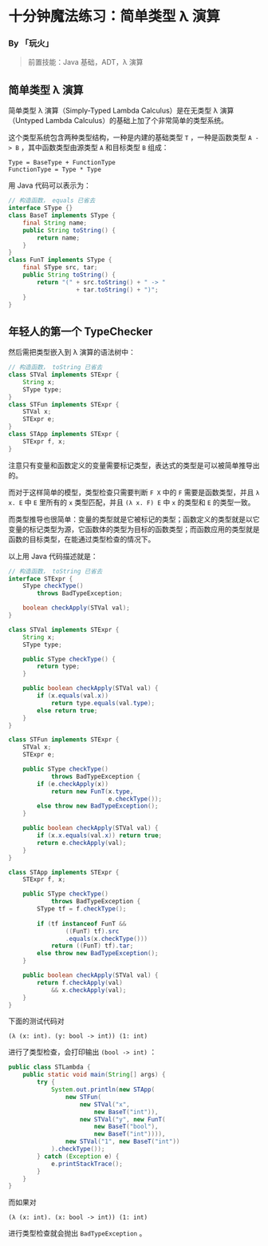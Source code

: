 # 十分钟魔法练习：简单类型 λ 演算

### By 「玩火」

> 前置技能：Java 基础，ADT，λ 演算

## 简单类型 λ 演算

简单类型 λ 演算（Simply-Typed Lambda Calculus）是在无类型 λ 演算（Untyped Lambda Calculus）的基础上加了个非常简单的类型系统。

这个类型系统包含两种类型结构，一种是内建的基础类型 `T` ，一种是函数类型 `A -> B` ，其中函数类型由源类型 `A` 和目标类型 `B` 组成：

```
Type = BaseType + FunctionType
FunctionType = Type * Type
```

用 Java 代码可以表示为：

```java
// 构造函数， equals 已省去
interface SType {}
class BaseT implements SType {
    final String name;
    public String toString() {
        return name;
    }
}
class FunT implements SType {
    final SType src, tar;
    public String toString() {
        return "(" + src.toString() + " -> " 
                   + tar.toString() + ")";
    }
}
```

## 年轻人的第一个 TypeChecker

然后需把类型嵌入到 λ 演算的语法树中：

```java
// 构造函数， toString 已省去
class STVal implements STExpr {
    String x;
    SType type;
}
class STFun implements STExpr {
    STVal x;
    STExpr e;
}
class STApp implements STExpr {
    STExpr f, x;
}
```

注意只有变量和函数定义的变量需要标记类型，表达式的类型是可以被简单推导出的。

而对于这样简单的模型，类型检查只需要判断 `F X` 中的 `F` 需要是函数类型，并且 `λ x. E` 中 `E` 里所有的 `x` 类型匹配，并且 `(λ x. F) E` 中 `x` 的类型和 `E` 的类型一致。

而类型推导也很简单：变量的类型就是它被标记的类型；函数定义的类型就是以它变量的标记类型为源，它函数体的类型为目标的函数类型；而函数应用的类型就是函数的目标类型，在能通过类型检查的情况下。

以上用 Java 代码描述就是：

```java
// 构造函数， toString 已省去
interface STExpr {
    SType checkType() 
        throws BadTypeException;

    boolean checkApply(STVal val);
}

class STVal implements STExpr {
    String x;
    SType type;

    public SType checkType() {
        return type;
    }

    public boolean checkApply(STVal val) {
        if (x.equals(val.x))
            return type.equals(val.type);
        else return true;
    }
}

class STFun implements STExpr {
    STVal x;
    STExpr e;

    public SType checkType() 
            throws BadTypeException {
        if (e.checkApply(x))
            return new FunT(x.type, 
                            e.checkType());
        else throw new BadTypeException();
    }

    public boolean checkApply(STVal val) {
        if (x.x.equals(val.x)) return true;
        return e.checkApply(val);
    }
}

class STApp implements STExpr {
    STExpr f, x;

    public SType checkType() 
            throws BadTypeException {
        SType tf = f.checkType();
        
        if (tf instanceof FunT &&
                ((FunT) tf).src
                .equals(x.checkType()))
            return ((FunT) tf).tar;
        else throw new BadTypeException();
    }

    public boolean checkApply(STVal val) {
        return f.checkApply(val) 
            && x.checkApply(val);
    }
}
```

下面的测试代码对

 ````
(λ (x: int). (y: bool -> int)) (1: int)
 ````

进行了类型检查，会打印输出 `(bool -> int)` ：

```java
public class STLambda {
    public static void main(String[] args) {
        try {
            System.out.println(new STApp(
                new STFun(
                    new STVal("x", 
                        new BaseT("int")),
                    new STVal("y", new FunT(
                        new BaseT("bool"),
                        new BaseT("int")))),
                new STVal("1", new BaseT("int"))
            ).checkType());
        } catch (Exception e) {
            e.printStackTrace();
        }
    }
}
```

而如果对

```
(λ (x: int). (x: bool -> int)) (1: int)
```

进行类型检查就会抛出 `BadTypeException` 。